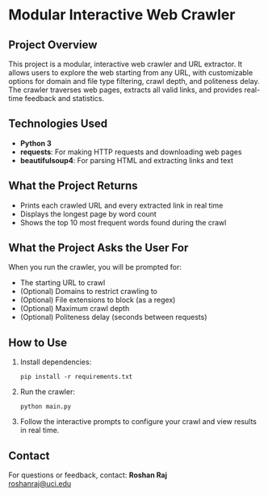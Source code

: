 # Modular Interactive Web Crawler

## Project Overview
This project is a modular, interactive web crawler and URL extractor. It allows users to explore the web starting from any URL, with customizable options for domain and file type filtering, crawl depth, and politeness delay. The crawler traverses web pages, extracts all valid links, and provides real-time feedback and statistics.

## Technologies Used
- **Python 3**
- **requests**: For making HTTP requests and downloading web pages
- **beautifulsoup4**: For parsing HTML and extracting links and text

## What the Project Returns
- Prints each crawled URL and every extracted link in real time
- Displays the longest page by word count
- Shows the top 10 most frequent words found during the crawl

## What the Project Asks the User For
When you run the crawler, you will be prompted for:
- The starting URL to crawl
- (Optional) Domains to restrict crawling to
- (Optional) File extensions to block (as a regex)
- (Optional) Maximum crawl depth
- (Optional) Politeness delay (seconds between requests)

## How to Use
1. Install dependencies:
   ```
   pip install -r requirements.txt
   ```
2. Run the crawler:
   ```
   python main.py
   ```
3. Follow the interactive prompts to configure your crawl and view results in real time.

## Contact
For questions or feedback, contact:
**Roshan Raj**  
roshanraj@uci.edu
